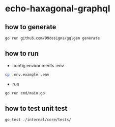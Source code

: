 # echo-haxagonal-graphql

## how to generate

```bash
go run github.com/99designs/gqlgen generate
```

## how to run

- config environments .env

```bash
cp .env.example .env
```

- run

```bash
go run cmd/main.go
```

## how to test unit test

```bash
go test ./internal/core/tests/
```
